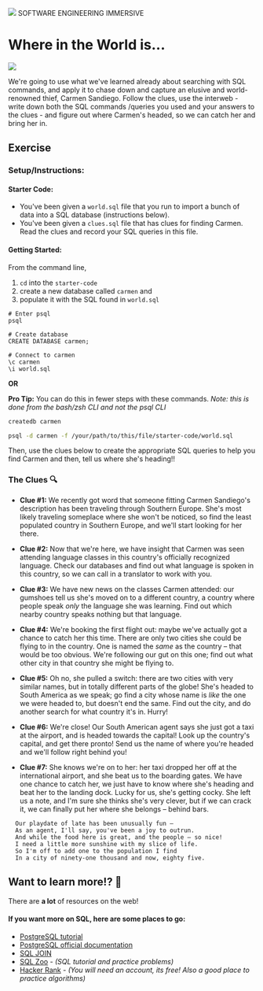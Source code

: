 ![](https://ga-dash.s3.amazonaws.com/production/assets/logo-9f88ae6c9c3871690e33280fcf557f33.png)  SOFTWARE ENGINEERING IMMERSIVE


# Where in the World is...

![](https://i.giphy.com/13n8txR8c9UDHG.gif)

We're going to use what we've learned already about searching with SQL commands, and apply it to chase down and capture an elusive and world-renowned thief, Carmen Sandiego. Follow the clues, use the interweb - write down both the SQL commands /queries you used and your answers to the clues - and figure out where Carmen's headed, so we can catch her and bring her in.

## Exercise

### Setup/Instructions:

#### Starter Code:

* You've been given a `world.sql` file that you run to import a bunch of data into a SQL database (instructions below).
* You've been given a `clues.sql` file that has clues for finding Carmen. Read the clues and record your SQL queries in this file.

#### Getting Started:

From the command line, 

1. `cd` into the `starter-code` 
2. create a new database called `carmen` and 
3. populate it with the SQL found in `world.sql`

```
# Enter psql
psql

# Create database
CREATE DATABASE carmen;

# Connect to carmen
\c carmen
\i world.sql
```

**OR**

**Pro Tip:** You can do this in fewer steps with these commands. _Note: this is done from the bash/zsh CLI and not the psql CLI_

```bash
createdb carmen

psql -d carmen -f /your/path/to/this/file/starter-code/world.sql
```

Then, use the clues below to create the appropriate SQL queries to help you find Carmen and then, tell us where she's heading!!

### The Clues :mag:

* **Clue #1:** We recently got word that someone fitting Carmen Sandiego's description has been traveling through Southern Europe. She's most likely traveling someplace where she won't be noticed, so find the least populated country in Southern Europe, and we'll start looking for her there.

* **Clue #2:** Now that we're here, we have insight that Carmen was seen attending language classes in this country's officially recognized language. Check our databases and find out what language is spoken in this country, so we can call in a translator to work with you.

* **Clue #3:** We have new news on the classes Carmen attended: our gumshoes tell us she's moved on to a different country, a country where people speak _only_ the language she was learning. Find out which nearby country speaks nothing but that language.

* **Clue #4:** We're booking the first flight out: maybe we've actually got a chance to catch her this time. There are only two cities she could be flying to in the country. One is named the _same_ as the country – that would be too obvious. We're following our gut on this one; find out what other city in that country she might be flying to.

* **Clue #5:** Oh no, she pulled a switch: there are two cities with very similar names, but in totally different parts of the globe! She's headed to South America as we speak; go find a city whose name is _like_ the one we were headed to, but doesn't end the same. Find out the city, and do another search for what country it's in. Hurry!

* **Clue #6:** We're close! Our South American agent says she just got a taxi at the airport, and is headed towards the capital! Look up the country's capital, and get there pronto! Send us the name of where you're headed and we'll follow right behind you!

* **Clue #7:** She knows we're on to her: her taxi dropped her off at the international airport, and she beat us to the boarding gates. We have one chance to catch her, we just have to know where she's heading and beat her to the landing dock. Lucky for us, she's getting cocky. She left us a note, and I'm sure she thinks she's very clever, but if we can crack it, we can finally put her where she belongs – behind bars.

```
  Our playdate of late has been unusually fun –
  As an agent, I'll say, you've been a joy to outrun.
  And while the food here is great, and the people – so nice!
  I need a little more sunshine with my slice of life.
  So I'm off to add one to the population I find
  In a city of ninety-one thousand and now, eighty five.
```

## Want to learn more!? :book:

There are **a lot** of resources on the web!

#### If you want more on SQL, here are some places to go:

* [PostgreSQL tutorial](http://www.tutorialspoint.com/postgresql/)
* [PostgreSQL official documentation](http://www.postgresql.org/docs/)
* [SQL JOIN](http://www.dofactory.com/sql/join)
* [SQL Zoo](http://sqlzoo.net/) - _(SQL tutorial and practice problems)_
* [Hacker Rank](https://www.hackerrank.com/domains/sql/select) - _(You will need an account, its free! Also a good place to practice algorithms)_
